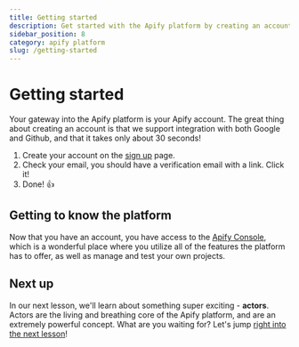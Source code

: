 ```yaml
---
title: Getting started
description: Get started with the Apify platform by creating an account and learning about the Apify Console, which is where all Apify actors are born!
sidebar_position: 8
category: apify platform
slug: /getting-started
---
```


# [](#getting-started) Getting started

Your gateway into the Apify platform is your Apify account. The great thing about creating an account is that we support integration with both Google and Github, and that it takes only about 30 seconds!

1. Create your account on the [sign up](https://console.apify.com/sign-up?asrc=developers_portal) page.
2. Check your email, you should have a verification email with a link. Click it!
3. Done! 👍

## [](#getting-to-know-the-platform) Getting to know the platform

Now that you have an account, you have access to the [Apify Console](https://console.apify.com?asrc=developers_portal), which is a wonderful place where you utilize all of the features the platform has to offer, as well as manage and test your own projects.

## [](#next) Next up

In our next lesson, we'll learn about something super exciting - **actors**. Actors are the living and breathing core of the Apify platform, and are an extremely powerful concept. What are you waiting for? Let's jump [right into the next lesson](./actors.md)!
